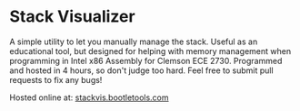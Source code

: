 # Stack Visualizer
A simple utility to let you manually manage the stack. Useful as an educational tool, but designed for helping with memory management when programming in Intel x86 Assembly for Clemson ECE 2730. Programmed and hosted in 4 hours, so don't judge too hard. Feel free to submit pull requests to fix any bugs!

Hosted online at: [stackvis.bootletools.com](https://stackvis.bootletools.com)